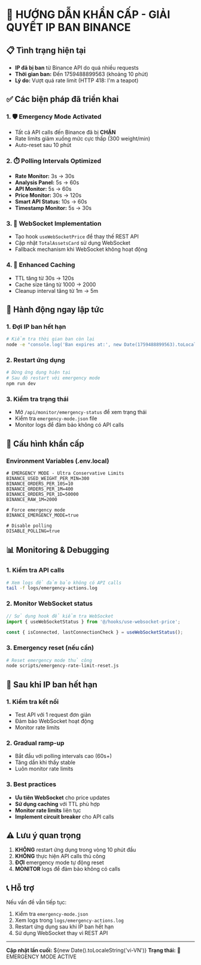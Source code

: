 # 🚨 HƯỚNG DẪN KHẨN CẤP - GIẢI QUYẾT IP BAN BINANCE

## 📋 Tình trạng hiện tại
- **IP đã bị ban** từ Binance API do quá nhiều requests
- **Thời gian ban:** Đến 1759488899563 (khoảng 10 phút)
- **Lý do:** Vượt quá rate limit (HTTP 418: I'm a teapot)

## ✅ Các biện pháp đã triển khai

### 1. 🛡️ Emergency Mode Activated
- Tất cả API calls đến Binance đã bị **CHẶN**
- Rate limits giảm xuống mức cực thấp (300 weight/min)
- Auto-reset sau 10 phút

### 2. ⏱️ Polling Intervals Optimized
- **Rate Monitor:** 3s → 30s
- **Analysis Panel:** 5s → 60s  
- **API Monitor:** 5s → 60s
- **Price Monitor:** 30s → 120s
- **Smart API Status:** 10s → 60s
- **Timestamp Monitor:** 5s → 30s

### 3. 🔌 WebSocket Implementation
- Tạo hook `useWebSocketPrice` để thay thế REST API
- Cập nhật `TotalAssetsCard` sử dụng WebSocket
- Fallback mechanism khi WebSocket không hoạt động

### 4. 💾 Enhanced Caching
- TTL tăng từ 30s → 120s
- Cache size tăng từ 1000 → 2000
- Cleanup interval tăng từ 1m → 5m

## 🎯 Hành động ngay lập tức

### 1. Đợi IP ban hết hạn
```bash
# Kiểm tra thời gian ban còn lại
node -e "console.log('Ban expires at:', new Date(1759488899563).toLocaleString())"
```

### 2. Restart ứng dụng
```bash
# Dừng ứng dụng hiện tại
# Sau đó restart với emergency mode
npm run dev
```

### 3. Kiểm tra trạng thái
- Mở `/api/monitor/emergency-status` để xem trạng thái
- Kiểm tra `emergency-mode.json` file
- Monitor logs để đảm bảo không có API calls

## 🔧 Cấu hình khẩn cấp

### Environment Variables (.env.local)
```env
# EMERGENCY MODE - Ultra Conservative Limits
BINANCE_USED_WEIGHT_PER_MIN=300
BINANCE_ORDERS_PER_10S=10
BINANCE_ORDERS_PER_1M=400
BINANCE_ORDERS_PER_1D=50000
BINANCE_RAW_1M=2000

# Force emergency mode
BINANCE_EMERGENCY_MODE=true

# Disable polling
DISABLE_POLLING=true
```

## 📊 Monitoring & Debugging

### 1. Kiểm tra API calls
```bash
# Xem logs để đảm bảo không có API calls
tail -f logs/emergency-actions.log
```

### 2. Monitor WebSocket status
```typescript
// Sử dụng hook để kiểm tra WebSocket
import { useWebSocketStatus } from '@/hooks/use-websocket-price';

const { isConnected, lastConnectionCheck } = useWebSocketStatus();
```

### 3. Emergency reset (nếu cần)
```bash
# Reset emergency mode thủ công
node scripts/emergency-rate-limit-reset.js
```

## 🚀 Sau khi IP ban hết hạn

### 1. Kiểm tra kết nối
- Test API với 1 request đơn giản
- Đảm bảo WebSocket hoạt động
- Monitor rate limits

### 2. Gradual ramp-up
- Bắt đầu với polling intervals cao (60s+)
- Tăng dần khi thấy stable
- Luôn monitor rate limits

### 3. Best practices
- **Ưu tiên WebSocket** cho price updates
- **Sử dụng caching** với TTL phù hợp
- **Monitor rate limits** liên tục
- **Implement circuit breaker** cho API calls

## ⚠️ Lưu ý quan trọng

1. **KHÔNG** restart ứng dụng trong vòng 10 phút đầu
2. **KHÔNG** thực hiện API calls thủ công
3. **ĐỢI** emergency mode tự động reset
4. **MONITOR** logs để đảm bảo không có calls

## 📞 Hỗ trợ

Nếu vấn đề vẫn tiếp tục:
1. Kiểm tra `emergency-mode.json`
2. Xem logs trong `logs/emergency-actions.log`
3. Restart ứng dụng sau khi IP ban hết hạn
4. Sử dụng WebSocket thay vì REST API

---
**Cập nhật lần cuối:** ${new Date().toLocaleString('vi-VN')}
**Trạng thái:** 🚨 EMERGENCY MODE ACTIVE
